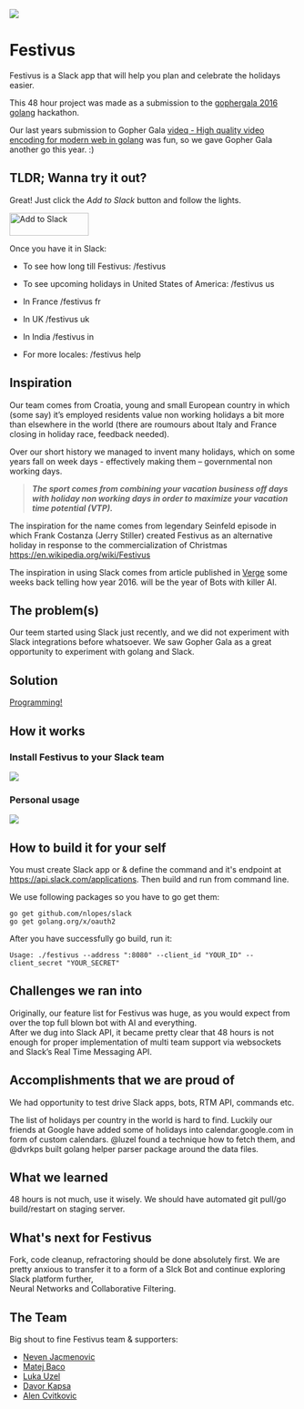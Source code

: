 ![](http://i.imgur.com/0ZWbc3T.png)

# Festivus

Festivus is a Slack app that will help you plan and celebrate the holidays easier.

This 48 hour project was made as a submission to the [gophergala 2016](http://gophergala.com/) [golang](http://golang.org) hackathon. 

Our last years submission to Gopher Gala [videq - High quality video encoding for modern web in golang](https://github.com/gophergala/videq) was fun, so we gave Gopher Gala another go this year. :)## TLDR; Wanna try it out?

Great! Just click the *Add to Slack* button and follow the lights. 
<a href="https://festivus.nivas.hr/add"><img alt="Add to Slack" height="40" width="139" src="https://platform.slack-edge.com/img/add_to_slack.png" srcset="https://platform.slack-edge.com/img/add_to_slack.png 1x, https://platform.slack-edge.com/img/add_to_slack@2x.png 2x"></a>
Once you have it in Slack:

* To see how long till Festivus:
/festivus

* To see upcoming holidays in United States of America:
/festivus us 

* In France
/festivus fr

* In UK
/festivus uk

* In ​India
/festivus in

* For more locales:
/festivus help

## InspirationOur team comes from Croatia, young and small European country in which (some say) it’s employed residents value non working holidays a bit more than elsewhere in the world (there are roumours about Italy and France closing in holiday race, feedback needed).

Over our short history we managed to invent many holidays, which on some years fall on week days - effectively making them – governmental non working days. > ***The sport comes from combining your vacation business off days with holiday non working days in order to maximize your vacation time potential (VTP).***The inspiration for the name comes from legendary Seinfeld episode in which Frank Costanza (Jerry Stiller) created Festivus as an alternative holiday in response to the commercialization of Christmas <https://en.wikipedia.org/wiki/Festivus>The inspiration in using Slack comes from article published in [Verge](http://www.theverge.com/2016/1/6/10718282/internet-bots-messaging-slack-facebook-m) some weeks back telling how year 2016. will be the year of Bots with killer AI.## The problem(s)Our teem started using Slack just recently, and we did not experiment with Slack integrations before whatsoever.We saw Gopher Gala as a great opportunity to experiment with golang and Slack. 
## Solution[Programming!](http://c00kiemon5ter.github.io/code/2011/04/16/Development-Methodologies.html)## How it works

### Install Festivus to your Slack team

![](http://i.imgur.com/etXd1dc.gif)
### Personal usage

![](http://i.imgur.com/jBM56k4.gif)

<!--
### Show help and available locales

![](http://i.imgur.com/8PB2OjE.gif)

### Show upcoming holidays for Croatia

![](http://i.imgur.com/vzx0550.gif)

### How many days until Festivus?

![](http://i.imgur.com/7ywryV0.gif)
-->

## How to build it for your self

You must create Slack app or & define the command and it's endpoint at <https://api.slack.com/applications>.
Then build and run from command line. 

We use following packages so you have to go get them:

```
go get github.com/nlopes/slack
go get golang.org/x/oauth2
```

After you have successfully go build, run it:

```
Usage: ./festivus --address ":8080" --client_id "YOUR_ID" --client_secret "YOUR_SECRET"
```
## Challenges we ran intoOriginally, our feature list for Festivus was huge, as you would expect from over the top full blown bot with AI and everything.  After we dug into Slack API, it became pretty clear that 48 hours is not enough for proper implementation of multi team support via websockets and Slack’s Real Time Messaging API.
## Accomplishments that we are proud ofWe had opportunity to test drive Slack apps, bots, RTM API, commands etc.

The list of holidays per country in the world is hard to find. Luckily our friends at Google have added some of holidays into calendar.google.com in form of custom calendars. @luzel found a technique how to fetch them, and @dvrkps built golang helper parser package around the data files.
## What we learned48 hours is not much, use it wisely.We should have automated git pull/go build/restart on staging server.## What's next for Festivus

Fork, code cleanup, refractoring should be done absolutely first. We are pretty anxious to transfer it to a form of a Slck Bot and continue exploring Slack platform further,  
Neural Networks and Collaborative Filtering.

## The TeamBig shout to fine Festivus team & supporters:

* [Neven Jacmenovic](https://twitter.com/guycalledseven)
* [Matej Baco](https://twitter.com/matejbaco)
* [Luka Uzel](https://twitter.com/LukaUzel)
* [Davor Kapsa](https://twitter.com/dvrkps)
* [Alen Cvitkovic](https://twitter.com/alencvitkovic)
